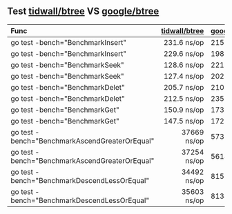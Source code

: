 ## Test [tidwall/btree](https://github.com/tidwall/btree) VS [google/btree](https://github.com/google/btree)

| Func  |[tidwall/btree](https://github.com/tidwall/btree)   | [google/btree](https://github.com/google/btree)  | 
|:---|---:|---|
| go test -bench="BenchmarkInsert"  |  231.6 ns/op |215.2 ns/op   |  
| go test -bench="BenchmarkInsert"   | 229.6 ns/op  | 198.3 ns/op  |   
| go test -bench="BenchmarkSeek" | 128.6 ns/op  |221.9 ns/op   |   
| go test -bench="BenchmarkSeek"  | 127.4 ns/op  | 202.5 ns/op  |   
| go test -bench="BenchmarkDelet"  | 205.7 ns/op  | 210.4 ns/op  |   
| go test -bench="BenchmarkDelet"  |  212.5 ns/op  | 235.9 ns/op  |   
| go test -bench="BenchmarkGet"  | 150.9 ns/op  |   173.5 ns/op|   
| go test -bench="BenchmarkGet"  | 147.5 ns/op  |172.2 ns/op   |   
| go test -bench="BenchmarkAscendGreaterOrEqual"|37669 ns/op | 57381 ns/op|
| go test -bench="BenchmarkAscendGreaterOrEqual"| 37254 ns/op| 56140 ns/op|
| go test -bench="BenchmarkDescendLessOrEqual"|34492 ns/op|81551 ns/op|
| go test -bench="BenchmarkDescendLessOrEqual"|35603 ns/op|81346 ns/op|